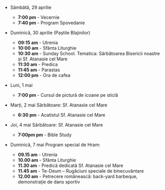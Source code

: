 * <label>Sâmbătă, 29 aprilie</label>
  * **7:00 pm** - Vecernie
  * **7:40 pm** - Program Spovedanie

* <label>Duminică, 30 aprilie</label> (Paștile Blajinilor)
  * **09:15 am** - Utrenia 
  * **10:00 am** - Sfânta Liturghie
  * **10:30 am** - Sunday School. Tematica: Sărbătoarea Bisericii noastre și Sf. Atanasie cel Mare
  * **11:30 am** - Predica
  * **11:45 am** - Parastas
  * **12:00 pm** - Ora de cafea

* <label>Luni, 1 mai</label>
  * **7:00 pm** - Cursul de pictură de icoane pe sticlă

* <label>Marți, 2 mai</label> Sărbătoare: Sf. Atanasie cel Mare
  * **6:30 pm** - Acatistul Sf. Atanasie cel Mare

* <label>Joi, 4 mai</label> Sărbătoare: Sf. Atanasie cel Mare
  * **7:00pm pm** - Bible Study

* <label>Duminică, 7 mai</label> Program special de Hram:
  * **09.15 am** - Utrenia
  * **10.00 am** - Sfânta Liturghie 
  * **11.30 am** - Predică dedicată Sf. Atanasie cel Mare 
  * **11.45 am** - Te-Deum – Rugăciuni speciale de binecuvântare
  * **12.00 am** - Petrecere românească: back-yard barbeque, demonstraţie de dans sportiv